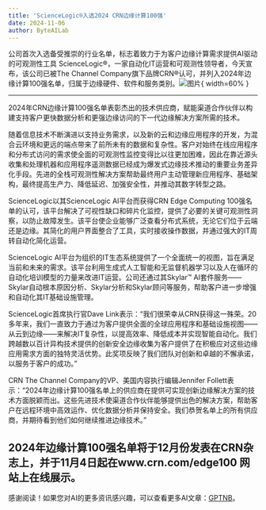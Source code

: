 ```yaml
---
title: 'ScienceLogic®入选2024 CRN边缘计算100强'
date: 2024-11-06
author: ByteAILab
---
```


公司首次入选备受推崇的行业名单，标志着致力于为客户边缘计算需求提供AI驱动的可观测性工具
ScienceLogic®，一家自动化IT运营和可观测性领导者，今天宣布，该公司已被The Channel Company旗下品牌CRN®认可，并列入2024年边缘计算100强名单，归属于边缘硬件、软件和服务类别。![图片](https://ai-techpark.com/wp-content/uploads/2024/11/ScienceLogic-960x540.jpg){ width=60% }

---
2024年CRN边缘计算100强名单表彰杰出的技术供应商，赋能渠道合作伙伴以构建支持客户更快数据分析和更强边缘访问的下一代边缘解决方案所需的技术。

随着信息技术不断演进以支持业务需求，以及新的云和边缘应用程序的开发，为混合云环境和更远的端点带来了前所未有的数据和复杂性。客户对始终在线应用程序和分布式访问的需求使全面的可观测性监控变得比以往更加困难，因此在靠近源头收集和处理机器和应用程序遥测数据已经成为爆发式边缘技术推动的重要业务差异化手段。先进的全栈可观测性解决方案帮助最终用户主动管理新应用程序、基础架构，最终提高生产力、降低延迟、加强安全性，并推动其数字转型之路。

ScienceLogic以其ScienceLogic AI平台而获得CRN Edge Computing 100强名单的认可，该平台解决了可视性缺口和碎片化监控，提供了必要的关键可观测性洞察，以防止故障发生。该平台使企业能够广泛查看分布式系统，无论它们位于云端还是边缘。其简化的用户界面整合了工具，实时接收操作数据，并通过强大的IT周转自动化简化运营。

ScienceLogic AI平台为组织的IT生态系统提供了一个全面统一的视图，旨在满足当前和未来的需求。该平台利用生成式人工智能和无监督机器学习以及人在循环的自动化培训模型的力量来改进IT运营。公司还通过其Skylar™ AI套件服务——Skylar自动根本原因分析、Skylar分析和Skylar顾问等服务，帮助客户进一步增强和自动化其IT基础设施管理。

ScienceLogic首席执行官Dave Link表示：“我们很荣幸从CRN获得这一殊荣。20多年来，我们一直致力于通过为客户提供全面的全球应用程序和基础设施视图——从云到边缘——来解决IT复杂性，以提高效率、降低成本并实现智能自动化。我们跨越数以百计异构技术提供的创新安全边缘收集为客户提供了在积极应对这些边缘应用需求方面的独特灵活优势。此奖项反映了我们团队对创新和卓越的不懈承诺，以服务于客户的成功。”

CRN The Channel Company的VP、美国内容执行编辑Jennifer Follett表示：“2024年边缘计算100强名单上的供应商在提供可实现创新边缘解决方案的技术方面脱颖而出。这些先进技术使渠道合作伙伴能够提供出色的解决方案，帮助客户在远程环境中高效运作、优化数据分析并保持安全。我们恭贺名单上的所有供应商，并期待看到他们如何继续推进边缘技术。”

2024年边缘计算100强名单将于12月份发表在CRN杂志上，并于11月4日起在www.crn.com/edge100 网站上在线展示。
---
感谢阅读！如果您对AI的更多资讯感兴趣，可以查看更多AI文章：[GPTNB](https://gptnb.com)。
